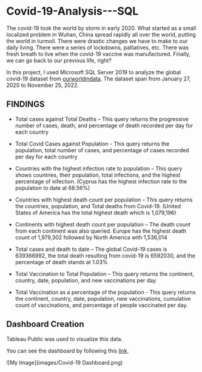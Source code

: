 # Covid-19-Analysis---SQL

The covid-19 took the world by storm in early 2020. What started as a small localized problem in Wuhan, China spread rapidly all over the world, putting the world in turmoil. There were drastic changes we have to make to our daily living. There were a series of lockdowns, palliatives, etc. There was fresh breath to live when the covid-19 vaccine was manufactured. Finally, we can go back to our previous life, right?


In this project, I used Microsoft SQL Server 2019 to analyze the global covid-19 dataset from [ourworldindata](https://ourworldindata.org/covid-deaths). The dataset span from January 27, 2020 to November 25, 2022.

## FINDINGS

* Total cases against Total Deaths – This query returns the progressive number of cases, death, and percentage of death recorded per day for each country

* Total Covid Cases against Population - This query returns the population, total number of cases, and percentage of cases recorded per day for each country

* Countries with the highest infection rate to population – This query shows countries, their population, total infections, and the highest percentage of infection. (Cyprus has the highest infection rate to the population to date at 68.56%)

* Countries with highest death count per population – This query returns the countries, population, and Total deaths from Covid-19. (United States of America has the total highest death which is 1,079,196)

* Continents with highest death count per population – The death count from each continent was also queried. Europe has the highest death count of 1,979,302 followed by North America with 1,536,014

* Total cases and death to date – The global Covid-19 cases is 639366992, the total death resulting from covid-19 is 6592030, and the percentage of death stands at 1.03%

* Total Vaccination to Total Population – This query returns the continent, country, date, population, and new vaccinations per day.

* Total Vaccination as a percentage of the population - This query returns the continent, country, date, population, new vaccinations, cumulative count of vaccinations, and percentage of people vaccinated per day.


## Dashboard Creation

Tableau Public was used to visualize this data.

You can see the dashboard by following this [link](https://public.tableau.com/views/Covid-19Dashboard_16695628198640/Covid-19Dashboard?:language=en-US&:display_count=n&:origin=viz_share_link).

![My Image](images/Covid-19 Dashboard.png)
